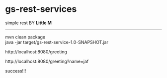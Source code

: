 # gs-rest-services
simple rest BY   **Little M**
***

mvn clean package  
java  -jar target/gs-rest-service-1.0-SNAPSHOT.jar  

http://localhost:8080/greeting

http://localhost:8080/greeting?name=jaf

success!!!
